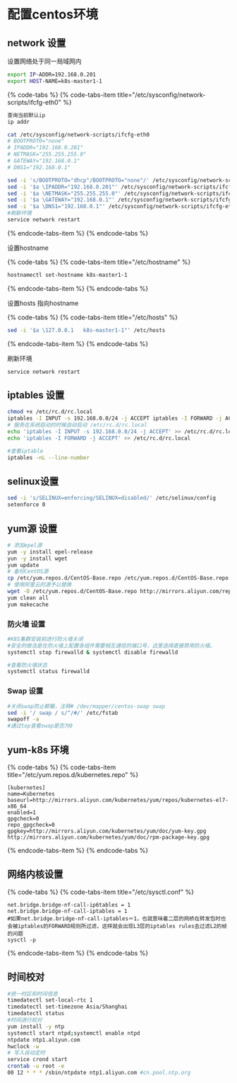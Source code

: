 # 配置centos环境



## network 设置

设置网络处于同一局域网内

```bash
export IP-ADDR=192.168.0.201
export HOST-NAME=k8s-master1-1
```

{% code-tabs %}
{% code-tabs-item title="/etc/sysconfig/network-scripts/ifcfg-eth0" %}
```bash
查询当前默认ip
ip addr

cat /etc/sysconfig/network-scripts/ifcfg-eth0
# BOOTPROTO="none"
# IPADDR="192.168.0.201"
# NETMASK="255.255.255.0"
# GATEWAY="192.168.0.1"
# DNS1="192.168.0.1"

sed -i 's/BOOTPROTO="dhcp"/BOOTPROTO="none"/' /etc/sysconfig/network-script/ifcfg-eth0
sed -i '$a \IPADDR="192.168.0.201"' /etc/sysconfig/network-scripts/ifcfg-eth0
sed -i '$a \NETMASK="255.255.255.0"' /etc/sysconfig/network-scripts/ifcfg-eth0
sed -i '$a \GATEWAY="192.168.0.1"' /etc/sysconfig/network-scripts/ifcfg-eth0
sed -i '$a \DNS1="192.168.0.1"' /etc/sysconfig/network-scripts/ifcfg-eth0
#刷新环境
service network restart
```
{% endcode-tabs-item %}
{% endcode-tabs %}

设置hostname

{% code-tabs %}
{% code-tabs-item title="/etc/hostname" %}
```bash
hostnamectl set-hostname k8s-master1-1
```
{% endcode-tabs-item %}
{% endcode-tabs %}

设置hosts 指向hostname

{% code-tabs %}
{% code-tabs-item title="/etc/hosts" %}
```bash
sed -i '$a \127.0.0.1   k8s-master1-1"' /etc/hosts
```
{% endcode-tabs-item %}
{% endcode-tabs %}

刷新环境

`service network restart`

## iptables 设置

```bash
chmod +x /etc/rc.d/rc.local 
iptables -I INPUT -s 192.168.0.0/24 -j ACCEPT iptables -I FORWARD -j ACCEPT 
# 服务在系统启动的时候自动启动 /etc/rc.d/rc.local
echo 'iptables -I INPUT -s 192.168.0.0/24 -j ACCEPT' >> /etc/rc.d/rc.local 
echo 'iptables -I FORWARD -j ACCEPT' >> /etc/rc.d/rc.local

#查看iptable
iptables -nL --line-number
```

## selinux设置

```bash
sed -i 's/SELINUX=enforcing/SELINUX=disabled/' /etc/selinux/config
setenforce 0
```

## yum源 设置

```bash
# 添加epel源
yum -y install epel-release
yun -y install wget
yum update
# 备份CentOS源
cp /etc/yum.repos.d/CentOS-Base.repo /etc/yum.repos.d/CentOS-Base.repo.back
# 使用阿里云的源予以替换
wget -O /etc/yum.repos.d/CentOS-Base.repo http://mirrors.aliyun.com/repo/Centos-7.repo
yum clean all 
yum makecache
```

### 防火墙 设置

```bash
#K8S集群安装前进行防火墙关闭
#安全的做法是在防火墙上配置各组件需要相互通信的端口号，这里选择直接禁用防火墙。
systemctl stop firewalld & systemctl disable firewalld

#查看防火墙状态
systemctl status firewalld
```

### Swap 设置

```bash
#关闭swap防止颠簸，注释# /dev/mapper/centos-swap swap 
sed -i '/ swap / s/^/#/' /etc/fstab
swapoff -a
#通过top查看swap是否为0
```

## yum-k8s 环境

{% code-tabs %}
{% code-tabs-item title="/etc/yum.repos.d/kubernetes.repo" %}
```text
[kubernetes]
name=Kubernetes
baseurl=http://mirrors.aliyun.com/kubernetes/yum/repos/kubernetes-el7-x86_64
enabled=1
gpgcheck=0
repo_gpgcheck=0
gpgkey=http://mirrors.aliyun.com/kubernetes/yum/doc/yum-key.gpg http://mirrors.aliyun.com/kubernetes/yum/doc/rpm-package-key.gpg
```
{% endcode-tabs-item %}
{% endcode-tabs %}

## 网络内核设置

{% code-tabs %}
{% code-tabs-item title="/etc/sysctl.conf" %}
```text
net.bridge.bridge-nf-call-ip6tables = 1
net.bridge.bridge-nf-call-iptables = 1
#如果net.bridge.bridge-nf-call-iptables＝1，也就意味着二层的网桥在转发包时也会被iptables的FORWARD规则所过滤，这样就会出现L3层的iptables rules去过滤L2的帧的问题
sysctl -p
```
{% endcode-tabs-item %}
{% endcode-tabs %}

## 时间校对

```bash
#统一时区和时间信息
timedatectl set-local-rtc 1 
timedatectl set-timezone Asia/Shanghai 
timedatectl status
#时间进行校对
yum install -y ntp
systemctl start ntpd;systemctl enable ntpd
ntpdate ntp1.aliyun.com
hwclock -w
# 写入自动定时
service crond start
crontab -u root -e
00 12 * * * /sbin/ntpdate ntp1.aliyun.com #cn.pool.ntp.org
```



